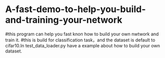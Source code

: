 # A-fast-demo-to-help-you-build-and-training-your-network
#this program can help you fast knon how to build your own nwtwork and train it.
#this is build for classification task，and the dataset is default to cifar10.In test_data_loader.py have a example about how to build your own dataset.
